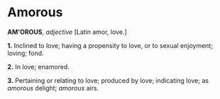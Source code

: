 # Amorous

**AM'OROUS**, _adjective_ \[Latin amor, love.\]

**1.** Inclined to love; having a propensity to love, or to sexual enjoyment; loving; fond.

**2.** In love; enamored.

**3.** Pertaining or relating to love; produced by love; indicating love; as _amorous_ delight; _amorous_ airs.